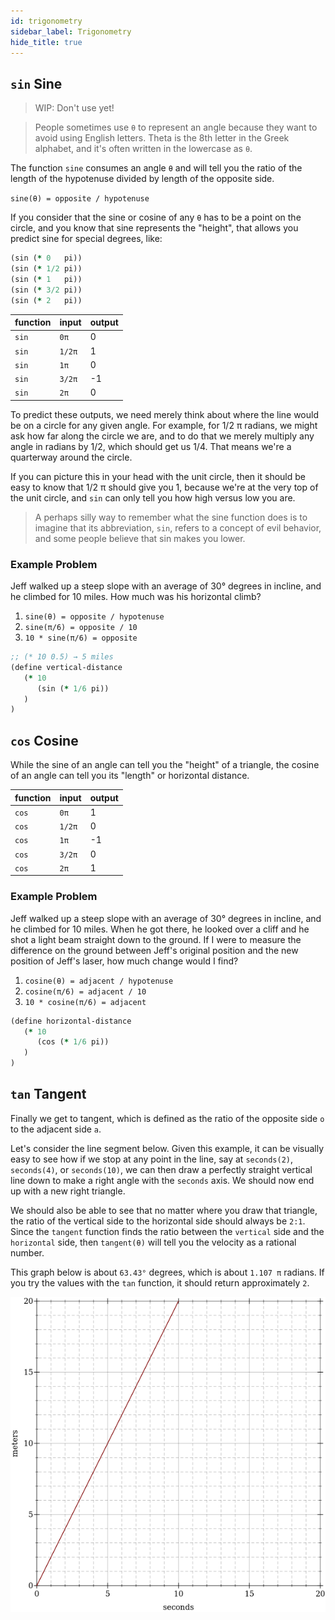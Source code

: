 ```yaml
---
id: trigonometry
sidebar_label: Trigonometry
hide_title: true
---
```


## `sin` Sine

> WIP: Don't use yet!

> People sometimes use `θ` to represent an angle because they want to avoid
> using English letters. Theta is the 8th letter in the Greek alphabet, and it's
> often written in the lowercase as `θ`.

The function `sine` consumes an angle `θ` and will tell you the ratio of the 
length of the hypotenuse divided by length of the opposite side.

`sine(θ) = opposite / hypotenuse`

If you consider that the sine or cosine of any `θ` has to be a point on the 
circle, and you know that sine represents the "height", that allows you predict 
sine for special degrees, like:

``` clojure
(sin (* 0   pi))
(sin (* 1/2 pi))
(sin (* 1   pi))
(sin (* 3/2 pi))
(sin (* 2   pi))
```

function | input  | output
-------- | ------ | ------
`sin`    | `0π`   |  0
`sin`    | `1/2π` |  1
`sin`    | `1π`   |  0
`sin`    | `3/2π` | -1
`sin`    | `2π`   |  0

To predict these outputs, we need merely think about where the line would be on
a circle for any given angle. For example, for 1/2 π radians, we might ask how
far along the circle we are, and to do that we merely multiply any angle in
radians by 1/2, which should get us 1/4. That means we're a quarterway around
the circle.

If you can picture this in your head with the unit circle, then it should be
easy to know that 1/2 π should give you 1, because we're at the very top of the
unit circle, and `sin` can only tell you how high versus low you are.

> A perhaps silly way to remember what the sine function does is to imagine that 
> its abbreviation, `sin`, refers to a concept of evil behavior, and some people 
> believe that sin makes you lower.

### Example Problem

Jeff walked up a steep slope with an average of 30° degrees in incline, and he
climbed for 10 miles. How much was his horizontal climb?

1. `sine(θ) = opposite / hypotenuse`
2. `sine(π/6) = opposite / 10`
3. `10 * sine(π/6) = opposite`

``` clojure
;; (* 10 0.5) → 5 miles
(define vertical-distance
   (* 10
      (sin (* 1/6 pi))
   )
)
```

## `cos` Cosine

While the sine of an angle can tell you the "height" of a triangle, the cosine
of an angle can tell you its "length" or horizontal distance.

| function | input  | output
| -------- | ------ | ------
| `cos`    | `0π`   | 1
| `cos`    | `1/2π` | 0
| `cos`    | `1π`   | -1
| `cos`    | `3/2π` | 0
| `cos`    | `2π`   | 1

### Example Problem

Jeff walked up a steep slope with an average of 30° degrees in incline, and he
climbed for 10 miles. When he got there, he looked over a cliff and he shot a
light beam straight down to the ground. If I were to measure the difference on 
the ground between Jeff's original position and the new position of Jeff's 
laser, how much change would I find?

1. `cosine(θ) = adjacent / hypotenuse`
2. `cosine(π/6) = adjacent / 10`
3. `10 * cosine(π/6) = adjacent`

``` clojure
(define horizontal-distance
   (* 10
      (cos (* 1/6 pi))
   )
)
```

## `tan` Tangent

Finally we get to tangent, which is defined as the ratio of the opposite side
`o` to the adjacent side `a`. 

Let's consider the line segment below. Given this example, it can be visually
easy to see how if we stop at any point in the line, say at `seconds(2)`,
`seconds(4)`, or `seconds(10)`, we can then draw a perfectly straight vertical 
line down to make a right angle with the `seconds` axis. We should now end up
with a new right triangle.

We should also be able to see that no matter where you draw that triangle, the
ratio of the vertical side to the horizontal side should always be `2:1`. Since
the `tangent` function finds the ratio between the `vertical` side and the
`horizontal` side, then `tangent(θ)` will tell you the velocity as a rational
number.

This graph below is about `63.43°` degrees, which is about `1.107 π` radians. 
If you try the values with the `tan` function, it should return approximately 
`2`.

![triangle](/img/test-2.png)
